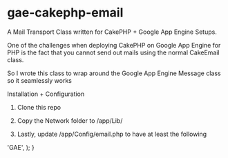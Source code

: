 # gae-cakephp-email

A Mail Transport Class written for CakePHP + Google App Engine Setups.

One of the challenges when deploying CakePHP on Google App Engine for PHP 
is the fact that you cannot send out mails using the normal CakeEmail class.

So I wrote this class to wrap around the Google App Engine Message class so it seamlessly works

Installation + Configuration

1. Clone this repo

2. Copy the Network folder to /app/Lib/

3. Lastly, update /app/Config/email.php to have at least the following


<?php
 
class EmailConfig {

	public $default = array(
		'transport' => 'GAE',
	);

	 
}

